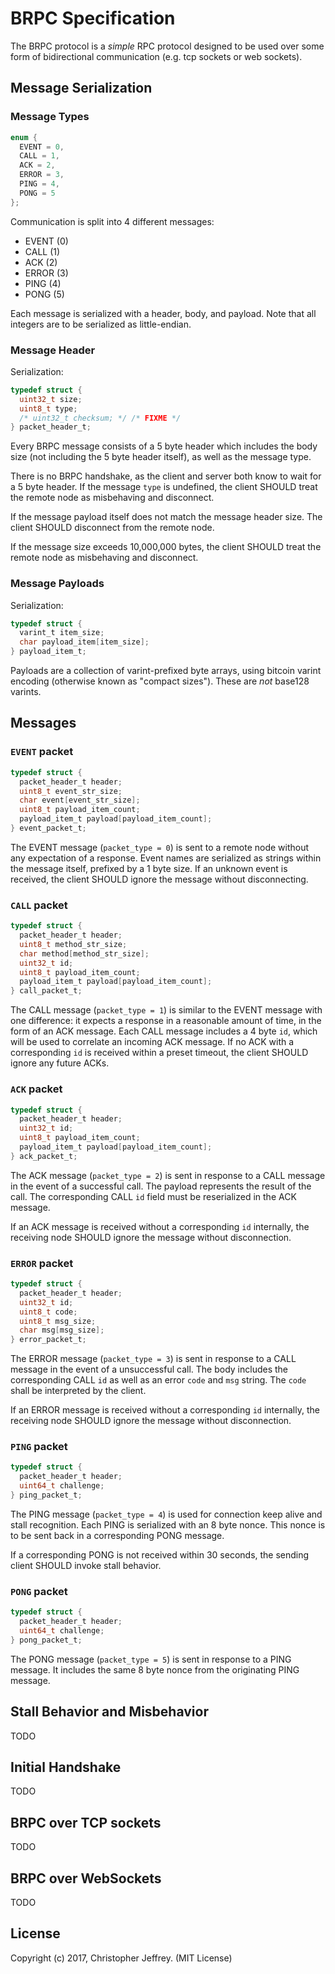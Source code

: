 # BRPC Specification

The BRPC protocol is a _simple_ RPC protocol designed to be used over some form
of bidirectional communication (e.g. tcp sockets or web sockets).

## Message Serialization

### Message Types

``` c
enum {
  EVENT = 0,
  CALL = 1,
  ACK = 2,
  ERROR = 3,
  PING = 4,
  PONG = 5
};
```

Communication is split into 4 different messages:

- EVENT (0)
- CALL (1)
- ACK (2)
- ERROR (3)
- PING (4)
- PONG (5)

Each message is serialized with a header, body, and payload. Note that all
integers are to be serialized as little-endian.

### Message Header

Serialization:

``` c
typedef struct {
  uint32_t size;
  uint8_t type;
  /* uint32_t checksum; */ /* FIXME */
} packet_header_t;
```

Every BRPC message consists of a 5 byte header which includes the body size
(not including the 5 byte header itself), as well as the message type.

There is no BRPC handshake, as the client and server both know to wait for a 5
byte header. If the message `type` is undefined, the client SHOULD treat the
remote node as misbehaving and disconnect.

If the message payload itself does not match the message header size. The
client SHOULD disconnect from the remote node.

If the message size exceeds 10,000,000 bytes, the client SHOULD treat the
remote node as misbehaving and disconnect.

### Message Payloads

Serialization:

``` c
typedef struct {
  varint_t item_size;
  char payload_item[item_size];
} payload_item_t;
```

Payloads are a collection of varint-prefixed byte arrays, using bitcoin varint
encoding (otherwise known as "compact sizes"). These are _not_ base128 varints.

## Messages

### `EVENT` packet

``` c
typedef struct {
  packet_header_t header;
  uint8_t event_str_size;
  char event[event_str_size];
  uint8_t payload_item_count;
  payload_item_t payload[payload_item_count];
} event_packet_t;
```

The EVENT message (`packet_type = 0`) is sent to a remote node without any
expectation of a response. Event names are serialized as strings within the
message itself, prefixed by a 1 byte size. If an unknown event is received, the
client SHOULD ignore the message without disconnecting.

### `CALL` packet

``` c
typedef struct {
  packet_header_t header;
  uint8_t method_str_size;
  char method[method_str_size];
  uint32_t id;
  uint8_t payload_item_count;
  payload_item_t payload[payload_item_count];
} call_packet_t;
```

The CALL message (`packet_type = 1`) is similar to the EVENT message with one
difference: it expects a response in a reasonable amount of time, in the form
of an ACK message. Each CALL message includes a 4 byte `id`, which will be used
to correlate an incoming ACK message. If no ACK with a corresponding `id` is
received within a preset timeout, the client SHOULD ignore any future ACKs.

### `ACK` packet

``` c
typedef struct {
  packet_header_t header;
  uint32_t id;
  uint8_t payload_item_count;
  payload_item_t payload[payload_item_count];
} ack_packet_t;
```

The ACK message (`packet_type = 2`) is sent in response to a CALL message in
the event of a successful call. The payload represents the result of the call.
The corresponding CALL `id` field must be reserialized in the ACK message.

If an ACK message is received without a corresponding `id` internally, the
receiving node SHOULD ignore the message without disconnection.

### `ERROR` packet

``` c
typedef struct {
  packet_header_t header;
  uint32_t id;
  uint8_t code;
  uint8_t msg_size;
  char msg[msg_size];
} error_packet_t;
```

The ERROR message (`packet_type = 3`) is sent in response to a CALL message in
the event of a unsuccessful call. The body includes the corresponding CALL `id`
as well as an error `code` and `msg` string. The `code` shall be interpreted by
the client.

If an ERROR message is received without a corresponding `id` internally, the
receiving node SHOULD ignore the message without disconnection.

### `PING` packet

``` c
typedef struct {
  packet_header_t header;
  uint64_t challenge;
} ping_packet_t;
```

The PING message (`packet_type = 4`) is used for connection keep alive and
stall recognition. Each PING is serialized with an 8 byte nonce. This nonce is
to be sent back in a corresponding PONG message.

If a corresponding PONG is not received within 30 seconds, the sending client
SHOULD invoke stall behavior.

### `PONG` packet

``` c
typedef struct {
  packet_header_t header;
  uint64_t challenge;
} pong_packet_t;
```

The PONG message (`packet_type = 5`) is sent in response to a PING message. It
includes the same 8 byte nonce from the originating PING message.

## Stall Behavior and Misbehavior

TODO

## Initial Handshake

TODO

## BRPC over TCP sockets

TODO

## BRPC over WebSockets

TODO

## License

Copyright (c) 2017, Christopher Jeffrey. (MIT License)
